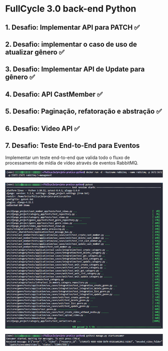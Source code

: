 # FullCycle 3.0 back-end Python

## 1. Desafio: Implementar API para PATCH ✅

## 2. Desafio: implementar o caso de uso de atualizar gênero ✅

## 3. Desafio: Implementar API de Update para gênero ✅

## 4. Desafio: API CastMember ✅

## 5. Desafio: Paginação, refatoração e abstração ✅

## 6. Desafio: Video API ✅

## 7. Desafio: Teste End-to-End para Eventos

Implementar um teste end-to-end que valida todo o fluxo de processamento de mídia de vídeo através de eventos RabbitMQ.

![Desafio 7 - Docker](screenshots/desafio-7-docker.png)

![Desafio 7](screenshots/desafio-7.png)

![Desafio 7 - Consumer](screenshots/desafio-7-consumer.png)